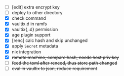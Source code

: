 - [ ] [edit] extra encrypt key
- [ ] deploy to other directory
- [x] check command
- [x] vaultix.d in ramfs
- [x] vaultix{,.d} permission
- [x] age plugin support
- [x] [renc] calc hash and skip unchanged
- [x] apply `Secret` metadata
- [x] nix integration
- [x] ~~remote machine, compare hash, needs host priv key~~
- [ ] ~~feed the toml after renced, thus store path changed~~
- [ ] ~~eval in vaultix to json, reduce requirement~~
